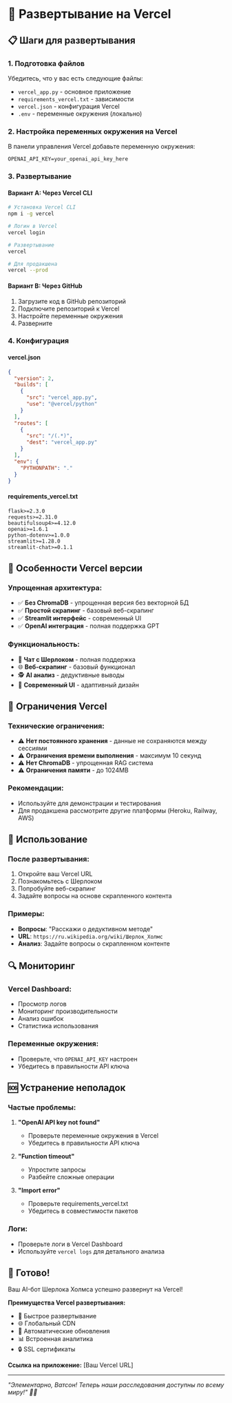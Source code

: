 # 🚀 Развертывание на Vercel

## 📋 Шаги для развертывания

### 1. Подготовка файлов

Убедитесь, что у вас есть следующие файлы:
- `vercel_app.py` - основное приложение
- `requirements_vercel.txt` - зависимости
- `vercel.json` - конфигурация Vercel
- `.env` - переменные окружения (локально)

### 2. Настройка переменных окружения на Vercel

В панели управления Vercel добавьте переменную окружения:
```
OPENAI_API_KEY=your_openai_api_key_here
```

### 3. Развертывание

#### Вариант A: Через Vercel CLI
```bash
# Установка Vercel CLI
npm i -g vercel

# Логин в Vercel
vercel login

# Развертывание
vercel

# Для продакшена
vercel --prod
```

#### Вариант B: Через GitHub
1. Загрузите код в GitHub репозиторий
2. Подключите репозиторий к Vercel
3. Настройте переменные окружения
4. Разверните

### 4. Конфигурация

#### vercel.json
```json
{
  "version": 2,
  "builds": [
    {
      "src": "vercel_app.py",
      "use": "@vercel/python"
    }
  ],
  "routes": [
    {
      "src": "/(.*)",
      "dest": "vercel_app.py"
    }
  ],
  "env": {
    "PYTHONPATH": "."
  }
}
```

#### requirements_vercel.txt
```
flask>=2.3.0
requests>=2.31.0
beautifulsoup4>=4.12.0
openai>=1.6.1
python-dotenv>=1.0.0
streamlit>=1.28.0
streamlit-chat>=0.1.1
```

## 🔧 Особенности Vercel версии

### Упрощенная архитектура:
- ✅ **Без ChromaDB** - упрощенная версия без векторной БД
- ✅ **Простой скрапинг** - базовый веб-скрапинг
- ✅ **Streamlit интерфейс** - современный UI
- ✅ **OpenAI интеграция** - полная поддержка GPT

### Функциональность:
- 💬 **Чат с Шерлоком** - полная поддержка
- 🌐 **Веб-скрапинг** - базовый функционал
- 🕵️ **AI анализ** - дедуктивные выводы
- 🎨 **Современный UI** - адаптивный дизайн

## 🚨 Ограничения Vercel

### Технические ограничения:
- ⚠️ **Нет постоянного хранения** - данные не сохраняются между сессиями
- ⚠️ **Ограничения времени выполнения** - максимум 10 секунд
- ⚠️ **Нет ChromaDB** - упрощенная RAG система
- ⚠️ **Ограничения памяти** - до 1024MB

### Рекомендации:
- Используйте для демонстрации и тестирования
- Для продакшена рассмотрите другие платформы (Heroku, Railway, AWS)

## 🎯 Использование

### После развертывания:
1. Откройте ваш Vercel URL
2. Познакомьтесь с Шерлоком
3. Попробуйте веб-скрапинг
4. Задайте вопросы на основе скрапленного контента

### Примеры:
- **Вопросы**: "Расскажи о дедуктивном методе"
- **URL**: `https://ru.wikipedia.org/wiki/Шерлок_Холмс`
- **Анализ**: Задайте вопросы о скрапленном контенте

## 🔍 Мониторинг

### Vercel Dashboard:
- Просмотр логов
- Мониторинг производительности
- Анализ ошибок
- Статистика использования

### Переменные окружения:
- Проверьте, что `OPENAI_API_KEY` настроен
- Убедитесь в правильности API ключа

## 🆘 Устранение неполадок

### Частые проблемы:

1. **"OpenAI API key not found"**
   - Проверьте переменные окружения в Vercel
   - Убедитесь в правильности API ключа

2. **"Function timeout"**
   - Упростите запросы
   - Разбейте сложные операции

3. **"Import error"**
   - Проверьте requirements_vercel.txt
   - Убедитесь в совместимости пакетов

### Логи:
- Проверьте логи в Vercel Dashboard
- Используйте `vercel logs` для детального анализа

## 🎉 Готово!

Ваш AI-бот Шерлока Холмса успешно развернут на Vercel!

**Преимущества Vercel развертывания:**
- 🚀 Быстрое развертывание
- 🌐 Глобальный CDN
- 🔄 Автоматические обновления
- 📊 Встроенная аналитика
- 🔒 SSL сертификаты

**Ссылка на приложение:** [Ваш Vercel URL]

---

*"Элементарно, Ватсон! Теперь наши расследования доступны по всему миру!" 🕵️‍♂️* 